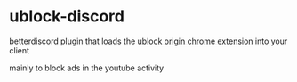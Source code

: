 # ublock-discord

betterdiscord plugin that loads the [ublock origin chrome extension](https://chrome.google.com/webstore/detail/ublock-origin/cjpalhdlnbpafiamejdnhcphjbkeiagm) into your client

mainly to block ads in the youtube activity
